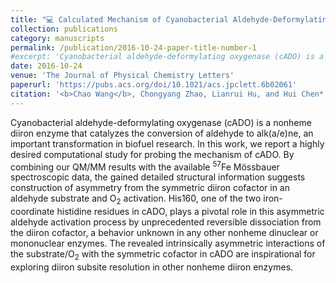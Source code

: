 ```yaml
---
title: "💻 Calculated Mechanism of Cyanobacterial Aldehyde-Deformylating Oxygenase: Asymmetric Aldehyde Activation by a Symmetric Diiron Cofactor"
collection: publications
category: manuscripts
permalink: /publication/2016-10-24-paper-title-number-1
#excerpt: 'Cyanobacterial aldehyde-deformylating oxygenase (cADO) is a nonheme diiron enzyme that catalyzes the conversion of aldehyde to alk(a/e)ne, an important transformation in biofuel research. In this work, we report a highly desired computational study for probing the mechanism of cADO. By combining our QM/MM results with the available <sup>57</sup>Fe Mössbauer spectroscopic data, the gained detailed structural information suggests construction of asymmetry from the symmetric diiron cofactor in an aldehyde substrate and O<sub>2</sub> activation. His160, one of the two iron-coordinate histidine residues in cADO, plays a pivotal role in this asymmetric aldehyde activation process by unprecedented reversible dissociation from the diiron cofactor, a behavior unknown in any other nonheme dinuclear or mononuclear enzymes. The revealed intrinsically asymmetric interactions of the substrate/O<sub>2</sub> with the symmetric cofactor in cADO are inspirational for exploring diiron subsite resolution in other nonheme diiron enzymes.'
date: 2016-10-24
venue: 'The Journal of Physical Chemistry Letters'
paperurl: 'https://pubs.acs.org/doi/10.1021/acs.jpclett.6b02061'
citation: '<b>Chao Wang</b>, Chongyang Zhao, Lianrui Hu, and Hui Chen*. <i>J. Phys. Chem. Lett.</i> <b>2016</b>, 7(21), 4427-4432'
---
```

Cyanobacterial aldehyde-deformylating oxygenase (cADO) is a nonheme diiron enzyme that catalyzes the conversion of aldehyde to alk(a/e)ne, an important transformation in biofuel research. In this work, we report a highly desired computational study for probing the mechanism of cADO. By combining our QM/MM results with the available <sup>57</sup>Fe Mössbauer spectroscopic data, the gained detailed structural information suggests construction of asymmetry from the symmetric diiron cofactor in an aldehyde substrate and O<sub>2</sub> activation. His160, one of the two iron-coordinate histidine residues in cADO, plays a pivotal role in this asymmetric aldehyde activation process by unprecedented reversible dissociation from the diiron cofactor, a behavior unknown in any other nonheme dinuclear or mononuclear enzymes. The revealed intrinsically asymmetric interactions of the substrate/O<sub>2</sub> with the symmetric cofactor in cADO are inspirational for exploring diiron subsite resolution in other nonheme diiron enzymes.

